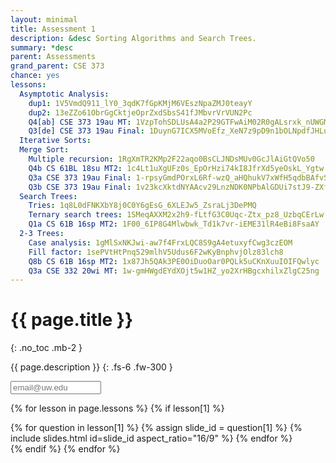 ```yaml
---
layout: minimal
title: Assessment 1
description: &desc Sorting Algorithms and Search Trees.
summary: *desc
parent: Assessments
grand_parent: CSE 373
chance: yes
lessons:
  Asymptotic Analysis:
    dup1: 1V5VmdQ911_lY0_3qdK7fGpKMjM6VEszNpaZMJ0teayY
    dup2: 13eZZo61ObrGgCktjeOprZxdSbsS41fJMbvrVrVUN2Pc
    Q4[ab] CSE 373 19au MT: 1VzpTohSDLUsA4a2P29GTFwAiM02R0gALsrxk_nUWGME
    Q3[de] CSE 373 19au Final: 1DuynG7ICX5MVoEfz_XeN7z9pD9n1bOLNpdfJHLuDdnk
  Iterative Sorts:
  Merge Sort:
    Multiple recursion: 1RgXmTR2KMp2F22aqo0BsCLJNDsMUv0GcJlAiGtQVo50
    Q4b CS 61BL 18su MT2: 1c4Lt1uXgUFz0s_EpOrHzi74kI8JfrXd5yeOskL_Ygtw
    Q3a CSE 373 19au Final: 1-rpsyGmdPOrxL6Rf-wzQ_aHQhukV7xWfH5qdbBAfvSA
    Q3b CSE 373 19au Final: 1v23kcXktdNYAAcv29LnzNDK0NPbAlGDUi7stJ9-ZXfg
  Search Trees:
    Tries: 1q8L0dFNKXbY8j0C0Y6gEsG_6XLEJw5_ZsraLj3DePMQ
    Ternary search trees: 1SMeqAXXM2x2h9-fLtfG3C0Uqc-Ztx_pz8_UzbqCErLw
    Q1a CS 61B 16sp MT2: 1F00_6IP8G4Mlwbwk_Td1k7vr-iEME31lR4eBi8FsaAY
  2-3 Trees:
    Case analysis: 1gMlSxNKJwi-aw7f4FrxLQC8S9gA4etuxyfCwg3czEOM
    Fill factor: 1sePVtHtPnq529mlhV5Udus6F2wKyBnphvjOlz83lch8
    Q8b CS 61B 16sp MT2: 1x87Jh5QAk3PE0OiDuoOar0PQLk5uCKnXuuIOIFQwlyc
    Q3a CSE 332 20wi MT: 1w-gmHWgdEYdXOjt5w1HZ_yo2XrHBgcxhilxZlgC25ng
---
```


# {{ page.title }}
{: .no_toc .mb-2 }

{{ page.description }}
{: .fs-6 .fw-300 }

<input id="email" type="email" size="15" placeholder="email@uw.edu" class="text-beta p-2 mb-2" />

{% for lesson in page.lessons %}
{% if lesson[1] %}
<div id="{{ lesson[0] | slugify }}" class="questions">
{% for question in lesson[1] %}
{% assign slide_id = question[1] %}
{% include slides.html id=slide_id aspect_ratio="16/9" %}
{% endfor %}
</div>
{% endif %}
{% endfor %}

<script>
{% include_relative _unhide.js %}
</script>
